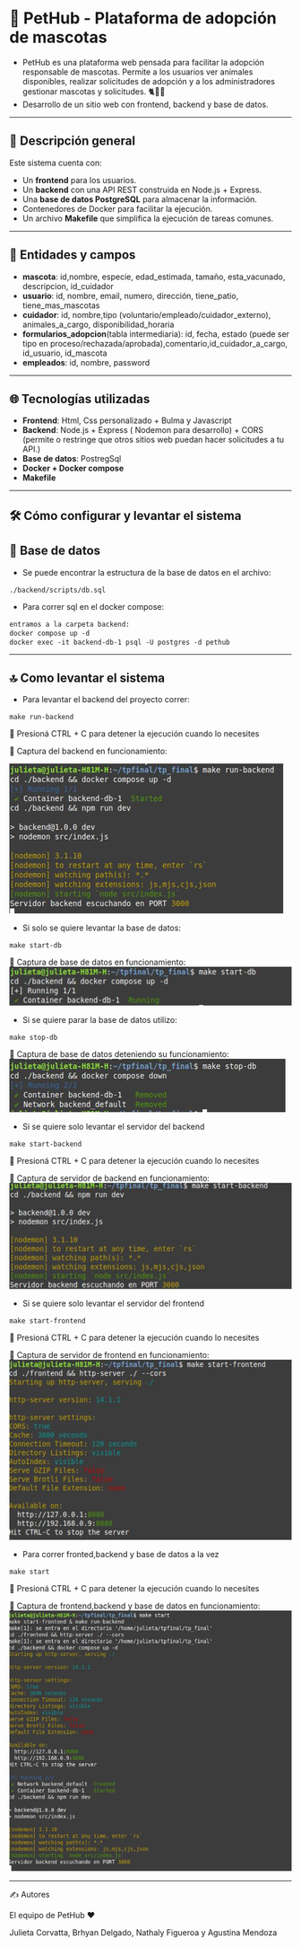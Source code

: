# 🐾 PetHub - Plataforma de adopción de mascotas
- PetHub es una plataforma web pensada para facilitar la adopción responsable de mascotas. Permite a los usuarios ver animales disponibles, realizar solicitudes de adopción y a los administradores gestionar mascotas y solicitudes. 🐈🦜🐇 
- Desarrollo de un sitio web con frontend, backend y base de datos.

---
## 🧠 Descripción general

Este sistema cuenta con:

- Un **frontend** para los usuarios.
- Un **backend** con una API REST construida en Node.js + Express.
- Una **base de datos PostgreSQL** para almacenar la información.
- Contenedores de Docker para facilitar la ejecución.
- Un archivo **Makefile** que simplifica la ejecución de tareas comunes.

---
## 👥 Entidades y campos 
- **mascota**: id,nombre, especie, edad_estimada, tamaño, esta_vacunado, descripcion, id_cuidador
- **usuario**: id, nombre, email, numero, dirección, tiene_patio, tiene_mas_mascotas
- **cuidador**: id, nombre,tipo (voluntario/empleado/cuidador_externo), animales_a_cargo, disponibilidad_horaria
- **formularios_adopcion**(tabla intermediaria): id, fecha, estado (puede ser tipo en proceso/rechazada/aprobada),comentario,id_cuidador_a_cargo, id_usuario, id_mascota 
- **empleados**: id, nombre, password
---
## 🌐 Tecnologías utilizadas 
- **Frontend**: Html, Css personalizado + Bulma y Javascript
- **Backend**: Node.js + Express ( Nodemon para desarrollo) + CORS (permite o restringe que otros sitios web puedan hacer solicitudes a tu API.)
- **Base de datos**: PostregSql
- **Docker + Docker compose**
- **Makefile**

---

##  🛠️ Cómo configurar y levantar el sistema

## 📂 Base de datos 
- Se puede encontrar la estructura de la base de datos en el archivo:
```
./backend/scripts/db.sql
```
- Para correr sql en el docker compose:
```
entramos a la carpeta backend:
docker compose up -d
docker exec -it backend-db-1 psql -U postgres -d pethub 
```
---
## 🔝 Como levantar el sistema 

- Para levantar el backend del proyecto correr:
```
make run-backend
```
📌 Presioná CTRL + C para detener la ejecución cuando lo necesites

📸 Captura del backend en funcionamiento:

![alt text](captura1.jpg)

- Si solo se quiere levantar la base de datos:
```
make start-db
```
📸 Captura de base de datos en funcionamiento:
![alt text](captura2.jpg)

- Si se quiere parar la base de datos utilizo:
```
make stop-db
```
📸 Captura de base de datos deteniendo su funcionamiento:
![alt text](captura3.jpg)

- Si se quiere solo levantar el servidor del backend
```
make start-backend
```
📌 Presioná CTRL + C para detener la ejecución cuando lo necesites

📸 Captura de servidor de backend en funcionamiento:
![alt text](captura4.jpg)


- Si se quiere solo levantar el servidor del frontend
```
make start-frontend
```
📌 Presioná CTRL + C para detener la ejecución cuando lo necesites

📸 Captura de servidor de frontend en funcionamiento:
![alt text](captura5.jpg)


- Para correr fronted,backend y base de datos a la vez
```
make start
```
📌 Presioná CTRL + C para detener la ejecución cuando lo necesites

📸 Captura de frontend,backend y base de datos en funcionamiento:
![alt text](captura6-1.jpg)

---
✍ Autores

El equipo de PetHub ❤️

Julieta Corvatta, Brhyan Delgado, Nathaly Figueroa y Agustina Mendoza